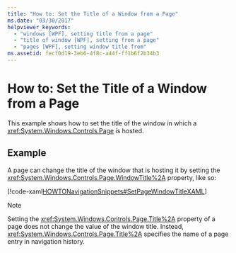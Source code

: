 ```yaml
---
title: "How to: Set the Title of a Window from a Page"
ms.date: "03/30/2017"
helpviewer_keywords: 
  - "windows [WPF], setting title from a page"
  - "title of window [WPF], setting from a page"
  - "pages [WPF], setting window title from"
ms.assetid: fecf0d19-3eb6-4f8c-a44f-ff1b6f2b34b3
---
```

# How to: Set the Title of a Window from a Page
This example shows how to set the title of the window in which a <xref:System.Windows.Controls.Page> is hosted.  
  
## Example  
 A page can change the title of the window that is hosting it by setting the <xref:System.Windows.Controls.Page.WindowTitle%2A> property, like so:  
  
 [!code-xaml[HOWTONavigationSnippets#SetPageWindowTitleXAML](~/samples/snippets/csharp/VS_Snippets_Wpf/HOWTONavigationSnippets/CSharp/SetWindowTitlePage.xaml#setpagewindowtitlexaml)]  
  
> [!NOTE]
> Setting the <xref:System.Windows.Controls.Page.Title%2A> property of a page does not change the value of the window title. Instead, <xref:System.Windows.Controls.Page.Title%2A> specifies the name of a page entry in navigation history.

